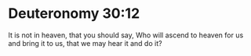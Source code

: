 # Deuteronomy 30:12

It is not in heaven, that you should say, Who will ascend to heaven for us and bring it to us, that we may hear it and do it?
